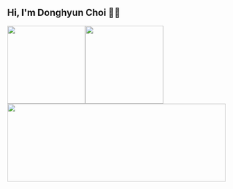 ## Hi, I'm Donghyun Choi 🙋‍♂️


<div style="display: flex;">
<img  height="180em" src="https://github-readme-stats.vercel.app/api?username=solari3t&theme=onedark" align = "center"/>

<img  height="180em" src="https://github-readme-stats.vercel.app/api/top-langs/?username=solari3t&theme=onedark&layout=compact" align = "center"/>
</div>
<img width="100%"  height="180em" src="https://github-readme-stats.vercel.app/api/wakatime?username=solari3t&theme=onedark" align = "center"/>



<!--
**solari3t/solari3t** is a ✨ _special_ ✨ repository because its `README.md` (this file) appears on your GitHub profile.

Here are some ideas to get you started:

- 🔭 I’m currently working on ...
- 🌱 I’m currently learning ...
- 👯 I’m looking to collaborate on ...
- 🤔 I’m looking for help with ...
- 💬 Ask me about ...
- 📫 How to reach me: ...
- 😄 Pronouns: ...
- ⚡ Fun fact: ...
-->
